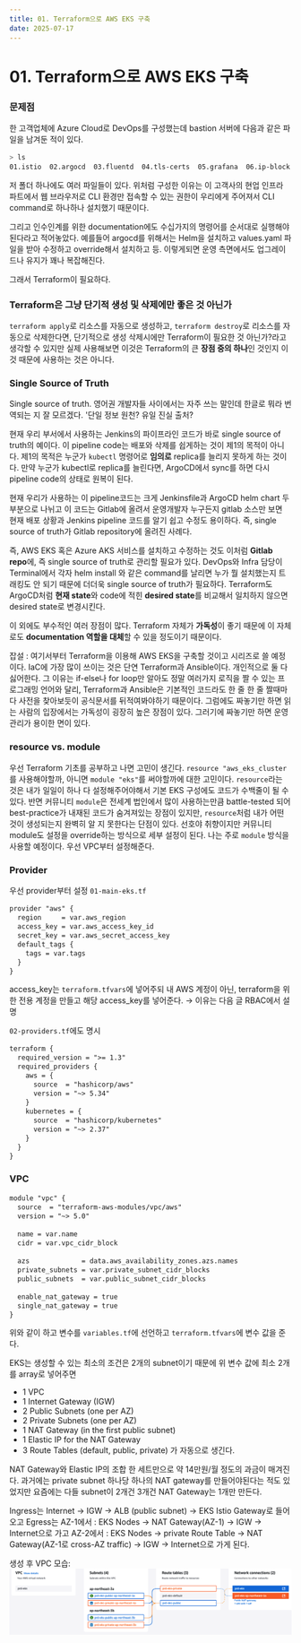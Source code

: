 ```yaml
---
title: 01. Terraform으로 AWS EKS 구축
date: 2025-07-17
---
```

# 01. Terraform으로 AWS EKS 구축
### 문제점
한 고객업체에 Azure Cloud로 DevOps를 구성했는데
bastion 서버에 다음과 같은 파일을 남겨둔 적이 있다.

```sh
> ls
01.istio  02.argocd  03.fluentd  04.tls-certs  05.grafana  06.ip-block  cronicle  redis
```

저 폴더 하나에도 여러 파일들이 있다.
위처럼 구성한 이유는 이 고객사의 현업 인프라 파트에서 웹 브라우저로 CLI 환경만 접속할 수 있는 권한이 우리에게 주어져서 CLI command로 하나하나 설치했기 때문이다.

그리고 인수인계를 위한 documentation에도 수십가지의 명령어를 순서대로 실행해야된다라고 적어놓았다.
예를들어 argocd를 위해서는 Helm을 설치하고 values.yaml 파일을 받아 수정하고 override해서 설치하고 등.
이렇게되면 운영 측면에서도 업그레이드나 유지가 꽤나 복잡해진다.

그래서 Terraform이 필요하다. 

### Terraform은 그냥 단기적 생성 및 삭제에만 좋은 것 아닌가
`terraform apply`로 리소스를 자동으로 생성하고, `terraform destroy`로 리소스를 자동으로 삭제한다면, 단기적으로 생성 삭제시에만 Terraform이 필요한 것 아닌가?라고 생각할 수 있지만 실제 사용해보면 이것은 Terraform의 큰 **장점 중의 하나**인 것인지 이것 때문에 사용하는 것은 아니다.

### Single Source of Truth
Single source of truth. 영어권 개발자들 사이에서는 자주 쓰는 말인데 한글로 뭐라 번역되는 지 잘 모르겠다. '단일 정보 원천? 유일 진실 출처? 

현재 우리 부서에서 사용하는 Jenkins의 파이프라인 코드가 바로 single source of truth의 예이다. 이 pipeline code는 배포와 삭제를 쉽게하는 것이 제1의 목적이 아니다. 제1의 목적은 누군가 `kubectl` 명령어로 **임의로** replica를 늘리지 못하게 하는 것이다. 만약 누군가 kubectl로 replica를 늘린다면, ArgoCD에서 sync를 하면 다시 pipeline code의 상태로 원복이 된다.

현재 우리가 사용하는 이 pipeline코드는 크게 Jenkinsfile과 ArgoCD helm chart 두 부분으로 나뉘고 이 코드는 Gitlab에 올려서 운영개발자 누구든지 gitlab 소스만 보면 현재 배포 상황과 Jenkins pipeline 코드를 알기 쉽고 수정도 용이하다. 즉, single source of truth가 Gitlab repository에 올려진 사례다.

즉, AWS EKS 혹은 Azure AKS 서비스를 설치하고 수정하는 것도 이처럼 **Gitlab repo**에, 즉 single source of truth로 관리할 필요가 있다.
DevOps와 Infra 담당이 Terminal에서 각자 helm install 와 같은 command를 날리면 누가 뭘 설치했는지 트래킹도 안 되기 때문에 더더욱 single source of truth가 필요하다.
Terraform도 ArgoCD처럼 **현재 state**와 code에 적힌 **desired state**를 비교해서 일치하지 않으면 desired state로 변경시킨다.

이 외에도 부수적인 여러 장점이 많다. Terraform 자체가 **가독성**이 좋기 때문에 이 자체로도 **documentation 역할을 대체**할 수 있을 정도이기 때문이다.

잡설 : 
여기서부터 Terraform을 이용해 AWS EKS을 구축할 것이고 시리즈로 쓸 예정이다.
IaC에 가장 많이 쓰이는 것은 단연 Terraform과 Ansible이다.
개인적으로 둘 다 싫어한다.
그 이유는 if-else나 for loop만 알아도 정말 여러가지 로직을 짤 수 있는 프로그래밍 언어와 달리,
Terraform과 Ansible은 기본적인 코드라도 한 줄 한 줄 짤때마다 사전을 찾아보듯이 공식문서를 뒤적여봐야하기 때문이다.
그럼에도 짜놓기만 하면 읽는 사람의 입장에서는 가독성이 굉장히 높은 장점이 있다.
그러기에 짜놓기만 하면 운영 관리가 용이한 면이 있다.
  
### resource vs. module
우선 Terraform 기초를 공부하고 나면 고민이 생긴다.
`resource "aws_eks_cluster`를 사용해야할까, 아니면 `module "eks"`를 써야할까에 대한 고민이다.
`resource`라는 것은 내가 일일이 하나 다 설정해주어야해서 기본 EKS 구성에도 코드가 수백줄이 될 수 있다.
반면 커뮤니티 `module`은 전세계 법인에서 많이 사용하는만큼 battle-tested 되어 best-practice가 내재된 코드가 숨겨져있는 장점이 있지만, `resource`처럼 내가 어떤 것이 생성되는지 완벽히 알 지 못한다는 단점이 있다.
선호야 취향이지만 커뮤니티 module도 설정을 override하는 방식으로 세부 설정이 된다.
나는 주로 `module` 방식을 사용할 예정이다.
우선 VPC부터 설정해준다.

### Provider
우선 provider부터 설정
`01-main-eks.tf`

```hcl
provider "aws" {
  region     = var.aws_region
  access_key = var.aws_access_key_id
  secret_key = var.aws_secret_access_key
  default_tags {
    tags = var.tags
  }
}
```

access_key는 `terraform.tfvars`에 넣어주되 내 AWS 계정이 아닌, terraform을 위한 전용 계정을 만들고 해당 access_key를 넣어준다. → 이유는 다음 글 RBAC에서 설명

`02-providers.tf`에도 명시

```hcl
terraform {
  required_version = ">= 1.3"
  required_providers {
    aws = {
      source  = "hashicorp/aws"
      version = "~> 5.34"
    }
    kubernetes = {
      source  = "hashicorp/kubernetes"
      version = "~> 2.37"
    }
  }
}
```

### VPC
```hcl ln:true
module "vpc" {
  source  = "terraform-aws-modules/vpc/aws"
  version = "~> 5.0"
  
  name = var.name
  cidr = var.vpc_cidr_block
  
  azs             = data.aws_availability_zones.azs.names
  private_subnets = var.private_subnet_cidr_blocks
  public_subnets  = var.public_subnet_cidr_blocks
  
  enable_nat_gateway = true
  single_nat_gateway = true
}
```

위와 같이 하고 변수를 `variables.tf`에 선언하고 `terraform.tfvars`에 변수 값을 준다.

EKS는 생성할 수 있는 최소의 조건은 2개의 subnet이기 때문에 위 변수 값에 최소 2개를 array로 넣어주면

- 1 VPC
- 1 Internet Gateway (IGW)
- 2 Public Subnets (one per AZ)
- 2 Private Subnets (one per AZ)
- 1 NAT Gateway (in the first public subnet)
- 1 Elastic IP for the NAT Gateway
- 3 Route Tables (default, public, private)
가 자동으로 생긴다.

NAT Gateway와 Elastic IP의 조합 한 세트만으로 약 14만원/월 정도의 과금이 매겨진다.
과거에는 private subnet 하나당 하나의 NAT gateway를 만들어야된다는 적도 있었지만 요즘에는 다들 subnet이 2개건 3개건 NAT Gateway는 1개만 만든다.

Ingress는
	Internet → IGW → ALB (public subnet) → EKS Istio Gateway로 들어오고
Egress는
	AZ-1에서 : EKS Nodes → NAT Gateway(AZ-1) → IGW → Internet으로 가고
	AZ-2에서 : EKS Nodes → private Route Table → NAT Gateway(AZ-1로 cross-AZ traffic) → IGW → Internet으로 가게 된다.

생성 후 VPC 모습:
![](./_images/Pasted%20image%2020250717150331.png)